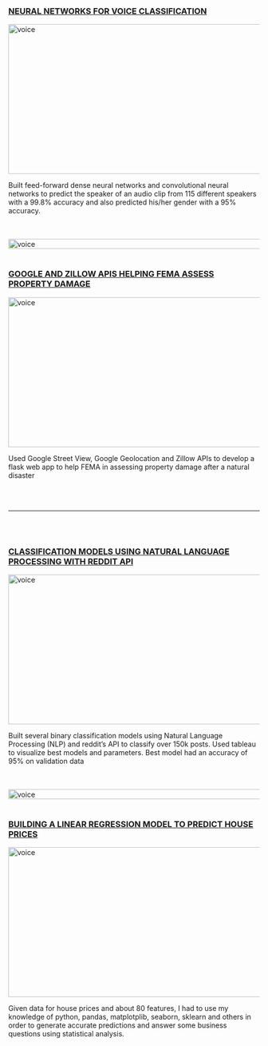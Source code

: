### [NEURAL NETWORKS FOR VOICE CLASSIFICATION](https://github.com/jurgenarias/Portfolio/tree/master/Voice%20Classification)

<img src="https://cdn.ttgtmedia.com/rms/onlineImages/mobile_computing-mobile%20biometrics_05.png" width="600" height="300" alt="voice" img="" align="center">

Built feed-forward dense neural networks and convolutional neural networks to predict the speaker of an audio clip from 115 different speakers with a 99.8% accuracy and also predicted his/her gender with a 95% accuracy.
 
<br></br>
<img src="https://img.pngio.com/black-line-kazapsstechco-black-line-png-904_258.png" width="1100" height="20" alt="voice" img="" align="center">
<br></br>

### [GOOGLE AND ZILLOW APIS HELPING FEMA ASSESS PROPERTY DAMAGE](https://github.com/jurgenarias/fema-damage-assessment)

<img src="https://i.imgur.com/muqLVP3.png" width="600" height="300" alt="voice" img="" align="center">

Used Google Street View, Google Geolocation and Zillow APIs to develop a flask web app to help FEMA in assessing property damage after a natural disaster

<br></br>
<hr>
<br></br>

### [CLASSIFICATION MODELS USING NATURAL LANGUAGE PROCESSING WITH REDDIT API](https://github.com/jurgenarias/Portfolio/tree/master/Subreddits%20NLP)

<img src="https://i.imgur.com/t8DlFsL.png" width="600" height="300" alt="voice" img="" align="center">

Built several binary classification models using Natural Language Processing (NLP) and reddit’s API to classify over 150k posts. Used tableau to visualize best models and parameters. Best model had an accuracy of 95% on validation data

<br></br>
<img src="https://img.pngio.com/black-line-kazapsstechco-black-line-png-904_258.png" width="1100" height="20" alt="voice" img="" align="center">
<br></br>

### [BUILDING A LINEAR REGRESSION MODEL TO PREDICT HOUSE PRICES](https://github.com/jurgenarias/Portfolio/tree/master/Predicting%20House%20Prices)

<img src="https://i.imgur.com/oS3Feyc.png" width="600" height="300" alt="voice" img="" align="center">

Given data for house prices and about 80 features, I had to use my knowledge of python, pandas, matplotplib, seaborn, sklearn and others in order to generate accurate predictions and answer some business questions using statistical analysis.
 
